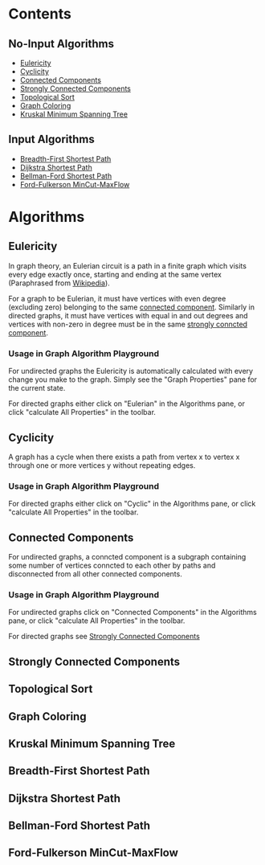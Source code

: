 # Contents

## No-Input Algorithms
- [Eulericity](#eulericity)
- [Cyclicity](#cyclicity)
- [Connected Components](#connected-components)
- [Strongly Connected Components](#strongly-connected-components)
- [Topological Sort](#topological-sort)
- [Graph Coloring](#graph-coloring)
- [Kruskal Minimum Spanning Tree](#kruskal-minimum-spanning-tree)

## Input Algorithms
- [Breadth-First Shortest Path](#breadth-first-shortest-path)
- [Dijkstra Shortest Path](#dijkstra-shortest-path)
- [Bellman-Ford Shortest Path](#bellman-ford-shortest-path)
- [Ford-Fulkerson MinCut-MaxFlow](#ford-fulkerson-mincut-maxflow)


# Algorithms


## Eulericity
In graph theory, an Eulerian circuit is a path in a finite graph which visits every edge exactly once, starting and ending at the same vertex (Paraphrased from [Wikipedia](https://en.wikipedia.org/wiki/Eulerian_path)).

For a graph to be Eulerian, it must have vertices with even degree (excluding zero) belonging to the same [connected component](#connected-components). Similarly in directed graphs, it must have vertices with equal in and out degrees and vertices with non-zero in degree must be in the same [strongly conncted component](#strongly-connected-components).

### Usage in Graph Algorithm Playground
For undirected graphs the Eulericity is automatically calculated with every change you make to the graph. Simply see the "Graph Properties" pane for the current state.

For directed graphs either click on "Eulerian" in the Algorithms pane, or click "calculate All Properties" in the toolbar.


## Cyclicity
A graph has a cycle when there exists a path from vertex x to vertex x through one or more vertices y without repeating edges.

### Usage in Graph Algorithm Playground
For directed graphs either click on "Cyclic" in the Algorithms pane, or click "calculate All Properties" in the toolbar.


## Connected Components
For undirected graphs, a conncted component is a subgraph containing some number of vertices conncted to each other by paths and disconnected from all other connected components.

### Usage in Graph Algorithm Playground
For undirected graphs click on "Connected Components" in the Algorithms pane, or click "calculate All Properties" in the toolbar.

For directed graphs see [Strongly Connected Components](#strongly-connected-components)


## Strongly Connected Components

## Topological Sort

## Graph Coloring

## Kruskal Minimum Spanning Tree

## Breadth-First Shortest Path

## Dijkstra Shortest Path

## Bellman-Ford Shortest Path

## Ford-Fulkerson MinCut-MaxFlow
